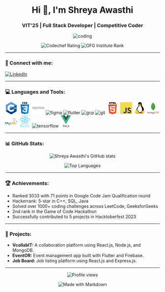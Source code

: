 <h1 align="center">Hi 👋, I'm Shreya Awasthi</h1>
<h3 align="center">VIT'25 | Full Stack Developer | Competitive Coder</h3>

<p align="center">
  <img src="https://user-images.githubusercontent.com/68704579/129339937-b058372f-3d90-4b3e-9b4c-ea85b2b9b8f6.png" alt="coding" />
</p>

<p align="center">
  <img src="https://img.shields.io/badge/Codechef-1503-orange?style=for-the-badge&logo=codechef" alt="Codechef Rating" />
  <img src="https://img.shields.io/badge/GFG%20Institute%20Rank-310-brightgreen?style=for-the-badge&logo=geeksforgeeks" alt="GFG Institute Rank" />
</p>

---

<h3 align="left">🔗 Connect with me:</h3>
<p align="left">
  <a href="https://linkedin.com/in/shreya-awasthi12/" target="_blank">
    <img align="center" src="https://img.shields.io/badge/LinkedIn-0077B5?style=for-the-badge&logo=linkedin&logoColor=white" alt="LinkedIn" />
  </a>
</p>

---

<h3 align="left">💻 Languages and Tools:</h3>
<p align="left"> 
  <img src="https://raw.githubusercontent.com/devicons/devicon/master/icons/cplusplus/cplusplus-original.svg" alt="cplusplus" width="40" height="40"/>
  <img src="https://raw.githubusercontent.com/devicons/devicon/master/icons/css3/css3-original-wordmark.svg" alt="css3" width="40" height="40"/>
  <img src="https://raw.githubusercontent.com/devicons/devicon/master/icons/express/express-original-wordmark.svg" alt="express" width="40" height="40"/>
  <img src="https://www.vectorlogo.zone/logos/figma/figma-icon.svg" alt="figma" width="40" height="40"/>
  <img src="https://www.vectorlogo.zone/logos/flutterio/flutterio-icon.svg" alt="flutter" width="40" height="40"/>
  <img src="https://www.vectorlogo.zone/logos/google_cloud/google_cloud-icon.svg" alt="gcp" width="40" height="40"/>
  <img src="https://www.vectorlogo.zone/logos/git-scm/git-scm-icon.svg" alt="git" width="40" height="40"/>
  <img src="https://raw.githubusercontent.com/devicons/devicon/master/icons/html5/html5-original-wordmark.svg" alt="html5" width="40" height="40"/>
  <img src="https://raw.githubusercontent.com/devicons/devicon/master/icons/javascript/javascript-original.svg" alt="javascript" width="40" height="40"/>
  <img src="https://raw.githubusercontent.com/devicons/devicon/master/icons/linux/linux-original.svg" alt="linux" width="40" height="40"/>
  <img src="https://raw.githubusercontent.com/devicons/devicon/master/icons/mongodb/mongodb-original-wordmark.svg" alt="mongodb" width="40" height="40"/>
  <img src="https://raw.githubusercontent.com/devicons/devicon/master/icons/mysql/mysql-original-wordmark.svg" alt="mysql" width="40" height="40"/>
  <img src="https://raw.githubusercontent.com/devicons/devicon/master/icons/react/react-original-wordmark.svg" alt="react" width="40" height="40"/>
  <img src="https://www.vectorlogo.zone/logos/tensorflow/tensorflow-icon.svg" alt="tensorflow" width="40" height="40"/>
  <img src="https://raw.githubusercontent.com/devicons/devicon/master/icons/vuejs/vuejs-original-wordmark.svg" alt="vuejs" width="40" height="40"/>
</p>

---

<h3 align="left">📊 GitHub Stats:</h3>
<p align="center">
  <img src="https://github-readme-stats.vercel.app/api?username=shreya-awasthi&show_icons=true&theme=light&bg_color=f7f8fa&hide_border=true&locale=en" alt="Shreya Awasthi's GitHub stats" />
</p>
<p align="center">
  <img src="https://github-readme-stats.vercel.app/api/top-langs?username=shreya-awasthi&show_icons=true&theme=light&bg_color=f7f8fa&hide_border=true&layout=compact" alt="Top Languages" />
</p>

---

<h3 align="left">🏆 Achievements:</h3>
<ul>
  <li>Ranked 3033 with 71 points in Google Code Jam Qualification round</li>
  <li>Hackerrank: 5-star in C++, SQL, Java</li>
  <li>Solved over 1000+ coding challenges across LeetCode, GeeksforGeeks</li>
  <li>2nd rank in the Game of Code Hackathon</li>
  <li>Successfully contributed to 5 projects in Hacktoberfest 2023</li>
</ul>

---

<h3 align="left">🚀 Projects:</h3>
<ul>
  <li><strong>VcollabIT:</strong> A collaboration platform using React.js, Node.js, and MongoDB.</li>
  <li><strong>EventOR:</strong> Event management app built with Flutter and Firebase.</li>
  <li><strong>Job Board:</strong> Job listing platform using React.js and Express.js.</li>
</ul>

---

<p align="center"> 
  <img src="https://komarev.com/ghpvc/?username=shreya-awasthi&label=Profile%20views&color=0e75b6&style=flat" alt="Profile views" />
</p>

<p align="center">
  <img src="https://img.shields.io/badge/Made%20with-Markdown-orange?style=for-the-badge&logo=markdown" alt="Made with Markdown" />
</p>
